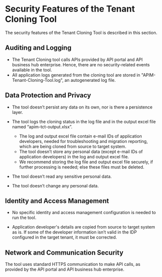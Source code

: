 <!-- loioa6969cc073c44470b2e2a8d72f10b677 -->

# Security Features of the Tenant Cloning Tool

The security features of the Tenant Cloning Tool is described in this section.



<a name="loioa6969cc073c44470b2e2a8d72f10b677__section_s2k_4lq_4mb"/>

## Auditing and Logging

-   The Tenant Cloning tool calls APIs provided by API portal and API business hub enterprise. Hence, there are no security-related events available in the tool.
-   All application logs generated from the cloning tool are stored in "APIM-Tenant-Cloning-Tool.log", an autogenerated log file.



<a name="loioa6969cc073c44470b2e2a8d72f10b677__section_wr5_vlq_4mb"/>

## Data Protection and Privacy

-   The tool doesn’t persist any data on its own, nor is there a persistence layer.
-   The tool logs the cloning status in the log file and in the output excel file named “apim-tct-output.xlsx”.
    -   The log and output excel file contain e-mail IDs of application developers, needed for troubleshooting and migration reporting, which are being cloned from source to target system.
    -   The tool doesn’t store any personal data \(except e-mail IDs of application developers\) in the log and output excel file.
    -   We recommend storing the log file and output excel file securely, if further processing is needed; else these files must be deleted.

-   The tool doesn’t read any sensitive personal data.
-   The tool doesn’t change any personal data.



<a name="loioa6969cc073c44470b2e2a8d72f10b677__section_fvt_mmq_4mb"/>

## Identity and Access Management

-   No specific identity and access management configuration is needed to run the tool.

-   Application developer's details are copied from source to target system as is. If some of the developer information isn’t valid in the IDP configured in the target tenant, it must be corrected.




<a name="loioa6969cc073c44470b2e2a8d72f10b677__section_k1x_smq_4mb"/>

## Network and Communication Security

The tool uses standard HTTPS communication to make API calls, as provided by the API portal and API business hub enterprise.

